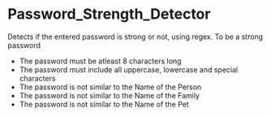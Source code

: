 # Password_Strength_Detector
Detects if the entered password is strong or not, using regex.
To be a strong password
* The password must be atleast 8 characters long
* The password must include all uppercase, lowercase and special characters
* The password is not similar to the Name of the Person
* The password is not similar to the Name of the Family
* The password is not similar to the Name of the Pet
